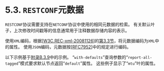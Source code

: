 # 5.3. `RESTCONF`元数据

`RESTCONF`协议需要支持在`NETCONF`协议中使用的相同元数据的检索。 有关默认叶子，上次修改时间戳等的信息通常用于注释数据存储内容的表示。

使用`XML`编码，根据[[W3C.REC-xml-20081126](https://tools.ietf.org/html/rfc8040#ref-W3C.REC-xml-20081126)]的[第3.3节](https://www.w3.org/TR/2008/REC-xml-20081126/#attdecls)，将元数据编码为`XML`中的属性。 使用`JSON`编码，元数据按[[RFC7952](https://tools.ietf.org/html/rfc7952)]中的规定进行编码。

以下示例基于[附录B.3.9](../appendix-b/b.3.9.md)中的示例。 “`with-defaults`”查询参数的“`report-all-tagged`”模式要求默认节点返回“`default`”属性。 这些例子显示了“`mtu`”叶的属性。
